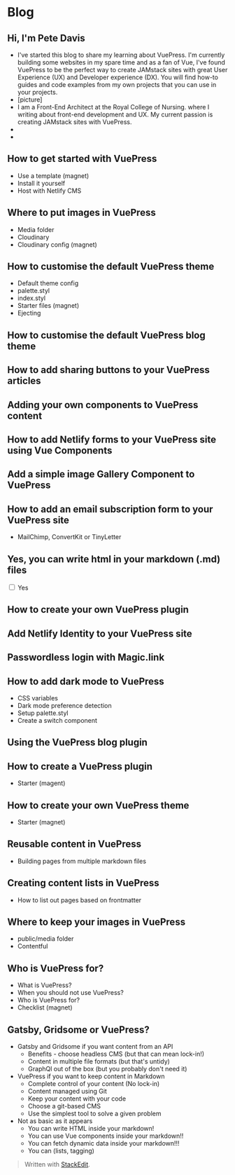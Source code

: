 # Blog

## Hi, I'm Pete Davis
 - I've started this blog to share my learning about VuePress. I'm currently building some websites in my spare time and as a fan of Vue, I've found VuePress to be the perfect way to create JAMstack sites with great User Experience (UX) and Developer experience (DX). You will find how-to guides and code examples from my own projects that you can use in your projects.
 - [picture]
 - I am a Front-End Architect at the Royal College of Nursing.  where I writing about front-end development and UX. My current passion is creating JAMstack sites with VuePress.
 - 
 - 


## How to get started with VuePress
 - Use a template (magnet)
 - Install it yourself
 - Host with Netlify CMS

## Where to put images in VuePress
 - Media folder
 - Cloudinary
 - Cloudinary config (magnet)

## How to customise the default VuePress theme
 - Default theme config
 - palette.styl
 - index.styl
 - Starter files (magnet)
 - Ejecting

## How to customise the default VuePress blog theme

## How to add sharing buttons to your VuePress articles

## Adding your own components to VuePress content

## How to add Netlify forms to your VuePress site using Vue Components

## Add a simple image Gallery Component to VuePress

## How to add an email subscription form to your VuePress site
 - MailChimp, ConvertKit or TinyLetter

## Yes, you can write html in your markdown (.md) files
<label><input type="checkbox" /> Yes</label>

## How to create your own VuePress plugin

## Add Netlify Identity to your VuePress site

## Passwordless login with Magic.link

## How to add dark mode to VuePress
 - CSS variables
 - Dark mode preference detection
 - Setup palette.styl
 - Create a switch component

## Using the VuePress blog plugin

## How to create a VuePress plugin
 - Starter (magent)

## How to create your own VuePress theme
 - Starter (magnet)

## Reusable content in VuePress
 - Building pages from multiple markdown files

## Creating content lists in VuePress
 - How to list out pages based on frontmatter

## Where to keep your images in VuePress
 - public/media folder
 - Contentful

## Who is VuePress for?
 - What is VuePress?
 - When you should not use VuePress?
 - Who is VuePress for?
 - Checklist (magnet)

## Gatsby, Gridsome or VuePress?
 - Gatsby and Gridsome if you want content from an API
	 - Benefits - choose headless CMS (but that can mean lock-in!)
	 - Content in multiple file formats (but that's untidy)
	 - GraphQl out of the box (but you probably don't need it)
 - VuePress if you want to keep content in Markdown
	 - Complete control of your content (No lock-in)
	 - Content managed using Git
	 - Keep your content with your code 
	 - Choose a git-based CMS
	 - Use the simplest tool to solve a given problem
 - Not as basic as it appears
	 - You can write HTML inside your markdown!
	 - You can use Vue components inside your markdown!!
	 - You can fetch dynamic data inside your markdown!!!
	 - You can (lists, tagging) 

> Written with [StackEdit](https://stackedit.io/).
<!--stackedit_data:
eyJoaXN0b3J5IjpbLTE1MDQ2OTk5MCwxMjIzNjUwNTkwLC04NT
gxNTUxMzQsLTE5NDI2NzY4NzIsLTc4Nzc5MTg5NCwxMDIwMzQ3
MTM3LDE2OTk5MTU5NjgsMTA4NTQwNzI4NiwtMzM5NDA2NDExLC
02Mzk0NjAwMDksNzM5NDI1MTg0LC0yMTQxNjY2Mjk0LC0xNDA2
MDM3NDU3XX0=
-->